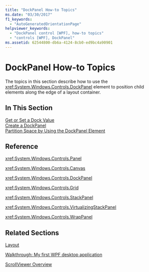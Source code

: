```yaml
---
title: "DockPanel How-to Topics"
ms.date: "03/30/2017"
f1_keywords: 
  - "AutoGeneratedOrientationPage"
helpviewer_keywords: 
  - "DockPanel control [WPF], how-to topics"
  - "controls [WPF], DockPanel"
ms.assetid: 62544800-db6a-4124-8cb0-ed9bc4a90901
---
```

# DockPanel How-to Topics
The topics in this section describe how to use the <xref:System.Windows.Controls.DockPanel> element to position child elements along the edge of a layout container.  
  
## In This Section  
 [Get or Set a Dock Value](../../../../docs/framework/wpf/controls/how-to-get-or-set-a-dock-value.md)  
 [Create a DockPanel](../../../../docs/framework/wpf/controls/how-to-create-a-dockpanel.md)  
 [Partition Space by Using the DockPanel Element](../../../../docs/framework/wpf/controls/how-to-partition-space-by-using-the-dockpanel-element.md)  
  
## Reference  
 <xref:System.Windows.Controls.Panel>  
  
 <xref:System.Windows.Controls.Canvas>  
  
 <xref:System.Windows.Controls.DockPanel>  
  
 <xref:System.Windows.Controls.Grid>  
  
 <xref:System.Windows.Controls.StackPanel>  
  
 <xref:System.Windows.Controls.VirtualizingStackPanel>  
  
 <xref:System.Windows.Controls.WrapPanel>  
  
## Related Sections  
 [Layout](../../../../docs/framework/wpf/advanced/layout.md)  
  
 [Walkthrough: My first WPF desktop application](../../../../docs/framework/wpf/getting-started/walkthrough-my-first-wpf-desktop-application.md)  
  
 [ScrollViewer Overview](../../../../docs/framework/wpf/controls/scrollviewer-overview.md)
